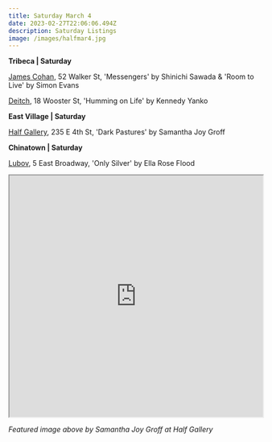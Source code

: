 ```yaml
---
title: Saturday March 4
date: 2023-02-27T22:06:06.494Z
description: Saturday Listings
image: /images/halfmar4.jpg
---
```

**T﻿ribeca | Saturday**

[James Cohan](https://www.jamescohan.com/exhibitions), 52 Walker St, 'Messengers' by Shinichi Sawada & 'Room to Live' by Simon Evans

[Deitch](https://deitch.com/new-york/exhibitions/kennedy-yank-humming-on-life), 18 Wooster St, 'Humming on Life' by Kennedy Yanko

**East Village | Saturday**

[Half Gallery](https://halfgallery.com/), 235 E 4th St, 'Dark Pastures' by Samantha Joy Groff

**C﻿hinatown | Saturday**

[Lubov](https://lubov.nyc/), 5 East Broadway, 'Only Silver' by Ella Rose Flood

<iframe src="https://www.google.com/maps/d/u/3/embed?mid=1DbtltvaAam5TeHFzSm657ufTN5eX3js&ehbc=2E312F" width="100%" height="480"></iframe>

*F﻿eatured image above by Samantha Joy Groff at Half Gallery*